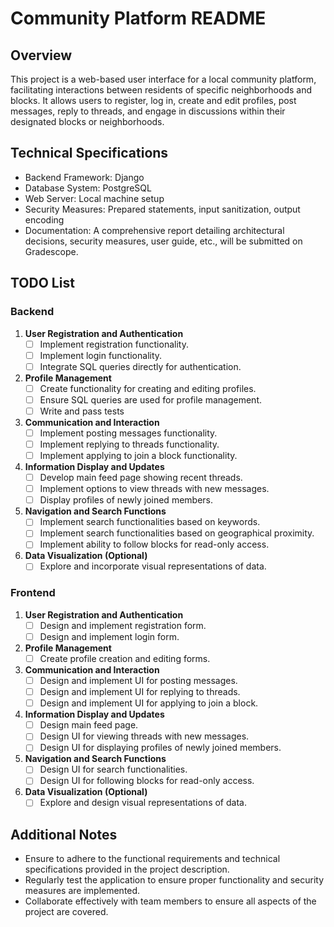 # Community Platform README

## Overview

This project is a web-based user interface for a local community platform, facilitating interactions between residents of specific neighborhoods and blocks. It allows users to register, log in, create and edit profiles, post messages, reply to threads, and engage in discussions within their designated blocks or neighborhoods.

## Technical Specifications

- Backend Framework: Django
- Database System: PostgreSQL
- Web Server: Local machine setup
- Security Measures: Prepared statements, input sanitization, output encoding
- Documentation: A comprehensive report detailing architectural decisions, security measures, user guide, etc., will be submitted on Gradescope.

## TODO List

### Backend
1. **User Registration and Authentication**
   - [ ] Implement registration functionality.
   - [ ] Implement login functionality.
   - [ ] Integrate SQL queries directly for authentication.
   
2. **Profile Management**
   - [ ] Create functionality for creating and editing profiles.
   - [ ] Ensure SQL queries are used for profile management.
   - [ ] Write and pass tests
   
3. **Communication and Interaction**
   - [ ] Implement posting messages functionality.
   - [ ] Implement replying to threads functionality.
   - [ ] Implement applying to join a block functionality.
   
4. **Information Display and Updates**
   - [ ] Develop main feed page showing recent threads.
   - [ ] Implement options to view threads with new messages.
   - [ ] Display profiles of newly joined members.

5. **Navigation and Search Functions**
   - [ ] Implement search functionalities based on keywords.
   - [ ] Implement search functionalities based on geographical proximity.
   - [ ] Implement ability to follow blocks for read-only access.
   
6. **Data Visualization (Optional)**
   - [ ] Explore and incorporate visual representations of data.

### Frontend
1. **User Registration and Authentication**
   - [ ] Design and implement registration form.
   - [ ] Design and implement login form.
   
2. **Profile Management**
   - [ ] Create profile creation and editing forms.
   
3. **Communication and Interaction**
   - [ ] Design and implement UI for posting messages.
   - [ ] Design and implement UI for replying to threads.
   - [ ] Design and implement UI for applying to join a block.
   
4. **Information Display and Updates**
   - [ ] Design main feed page.
   - [ ] Design UI for viewing threads with new messages.
   - [ ] Design UI for displaying profiles of newly joined members.

5. **Navigation and Search Functions**
   - [ ] Design UI for search functionalities.
   - [ ] Design UI for following blocks for read-only access.
   
6. **Data Visualization (Optional)**
   - [ ] Explore and design visual representations of data.

## Additional Notes
- Ensure to adhere to the functional requirements and technical specifications provided in the project description.
- Regularly test the application to ensure proper functionality and security measures are implemented.
- Collaborate effectively with team members to ensure all aspects of the project are covered.
